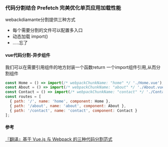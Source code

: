 ### 代码分割结合 Prefetch 完美优化单页应用加载性能
webackdiamante分割提供三种方式
- 每个需要分割的文件可以配置多入口
- 动态加载 import()
- .....忘了

#### vue代码分割-异步组件

我们可以在需要引用组件的地方封装一个函数return 一个import组件引用,从而分割组件



```js
const Home = () => import(/* webpackChunkName: "home" */ './Home.vue');
const About = () => import(/* webpackChunkName: "about" */ './About.vue');
const Contact = () => import(/* webpackChunkName: "contact" */ './Contact.vue');
const routes = [
  { path: '/', name: 'home', component: Home },
  { path: '/about', name: 'about', component: About },
  { path: '/contact', name: 'contact', component: Contact }
];
```








#### 参考
[『翻译』基于 Vue.js 与 Webpack 的三种代码分割范式](https://juejin.im/post/59bb73336fb9a00a3c4b08d9)